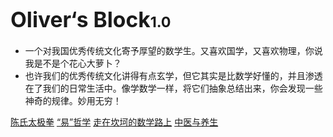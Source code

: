<!-- _coverpage.md -->

<!--![logo](不知道放什么图好.png)-->

# <big>Oliver‘s Block</big><small>1.0</small>

- 一个对我国优秀传统文化寄予厚望的数学生。又喜欢国学，又喜欢物理，你说我是不是个花心大萝卜？
- 也许我们的优秀传统文化讲得有点玄学，但它其实是比数学好懂的，并且渗透在了我们的日常生活中。像学数学一样，将它们抽象总结出来，你会发现一些神奇的规律。妙用无穷！




[陈氏太极拳](https://ty-oliver.github.io/CC)
[“易”哲学](https://ty-oliver.github.io/I-Ching/)
[走在坎坷的数学路上](https://ty-oliver.github.io/math/)
[中医与养生](https://ty-oliver.github.io/tcm/)

